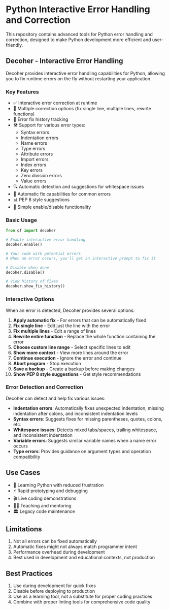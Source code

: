 # Python Interactive Error Handling and Correction

This repository contains advanced tools for Python error handling and correction, designed to make Python development more efficient and user-friendly.

## Decoher - Interactive Error Handling

Decoher provides interactive error handling capabilities for Python, allowing you to fix runtime errors on the fly without restarting your application.

### Key Features

- ✅ Interactive error correction at runtime
- 🔄 Multiple correction options (fix single line, multiple lines, rewrite functions)
- 📝 Error fix history tracking
- 🛠️ Support for various error types:
  - Syntax errors
  - Indentation errors
  - Name errors
  - Type errors
  - Attribute errors
  - Import errors
  - Index errors
  - Key errors
  - Zero division errors
  - Value errors
- 🔍 Automatic detection and suggestions for whitespace issues
- 🔧 Automatic fix capabilities for common errors
- 📊 PEP 8 style suggestions
- 🔌 Simple enable/disable functionality

### Basic Usage

```python
from qf import decoher

# Enable interactive error handling
decoher.enable()

# Your code with potential errors
# When an error occurs, you'll get an interactive prompt to fix it

# Disable when done
decoher.disable()

# View history of fixes
decoher.show_fix_history()
```

### Interactive Options

When an error is detected, Decoher provides several options:

1. **Apply automatic fix** - For errors that can be automatically fixed
2. **Fix single line** - Edit just the line with the error
3. **Fix multiple lines** - Edit a range of lines
4. **Rewrite entire function** - Replace the whole function containing the error
5. **Choose custom line range** - Select specific lines to edit
6. **Show more context** - View more lines around the error
7. **Continue execution** - Ignore the error and continue
8. **Abort program** - Stop execution
9. **Save a backup** - Create a backup before making changes
10. **Show PEP 8 style suggestions** - Get style recommendations

### Error Detection and Correction

Decoher can detect and help fix various issues:

- **Indentation errors**: Automatically fixes unexpected indentation, missing indentation after colons, and inconsistent indentation levels
- **Syntax errors**: Suggests fixes for missing parentheses, quotes, colons, etc.
- **Whitespace issues**: Detects mixed tabs/spaces, trailing whitespace, and inconsistent indentation
- **Variable errors**: Suggests similar variable names when a name error occurs
- **Type errors**: Provides guidance on argument types and operation compatibility

## Use Cases

- 🔰 Learning Python with reduced frustration
- ⚡ Rapid prototyping and debugging
- 🎬 Live coding demonstrations
- 👨‍🏫 Teaching and mentoring
- 🏛️ Legacy code maintenance

## Limitations

1. Not all errors can be fixed automatically
2. Automatic fixes might not always match programmer intent
3. Performance overhead during development
4. Best used in development and educational contexts, not production

## Best Practices

1. Use during development for quick fixes
2. Disable before deploying to production
3. Use as a learning tool, not a substitute for proper coding practices
4. Combine with proper linting tools for comprehensive code quality
```
